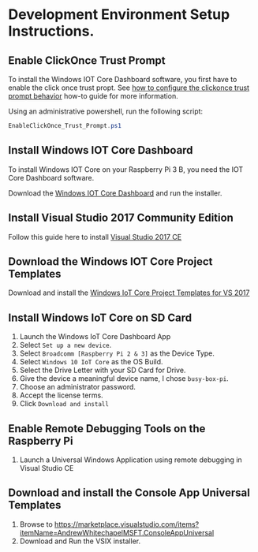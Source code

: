 # Development Environment Setup Instructions.

## Enable ClickOnce Trust Prompt
To install the Windows IOT Core Dashboard software, you first have to enable the click once trust propt.  See [how to configure the clickonce trust prompt behavior](https://docs.microsoft.com/en-us/visualstudio/deployment/how-to-configure-the-clickonce-trust-prompt-behavior?view=vs-2017) how-to guide for more information.

Using an administrative powershell, run the following script:
```powershell
EnableClickOnce_Trust_Prompt.ps1
```

## Install Windows IOT Core Dashboard

To install Windows IOT Core on your Raspberry Pi 3 B, you need the IOT Core Dashboard software.  

Download the [Windows IOT Core Dashboard](https://iottools.blob.core.windows.net/iotdashboard/setup.exe) and run the installer.

## Install Visual Studio 2017 Community Edition

Follow this guide here to install [Visual Studio 2017 CE](https://tutorials.visualstudio.com/cpp-console/install)

## Download the Windows IOT Core Project Templates

Download and install the [Windows IoT Core Project Templates for VS 2017](https://marketplace.visualstudio.com/items?itemName=MicrosoftIoT.WindowsIoTCoreProjectTemplatesforVS15)

## Install Windows IoT Core on SD Card

1. Launch the Windows IoT Core Dashboard App
2. Select `Set up a new device`.
3. Select `Broadcomm [Raspberry Pi 2 & 3]` as the Device Type.
4. Select `Windows 10 IoT Core` as the OS Build.
5. Select the Drive Letter with your SD Card for Drive.
6. Give the device a meaningful device name, I chose `busy-box-pi`.
7. Choose an administrator password.
8. Accept the license terms.
9. Click `Download and install`

## Enable Remote Debugging Tools on the Raspberry Pi

1. Launch a Universal Windows Application using remote debugging in Visual Studio CE

## Download and install the Console App Universal Templates

1. Browse to https://marketplace.visualstudio.com/items?itemName=AndrewWhitechapelMSFT.ConsoleAppUniversal
2. Download and Run the VSIX installer.